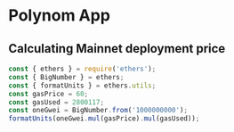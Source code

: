 # Polynom App

## Calculating Mainnet deployment price

```js
const { ethers } = require('ethers');
const { BigNumber } = ethers;
const { formatUnits } = ethers.utils;
const gasPrice = 60;
const gasUsed = 2800117;
const oneGwei = BigNumber.from('1000000000');
formatUnits(oneGwei.mul(gasPrice).mul(gasUsed));
```
